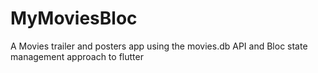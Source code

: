 # MyMoviesBloc

A Movies trailer and posters app using the movies.db API and Bloc state management approach to flutter
